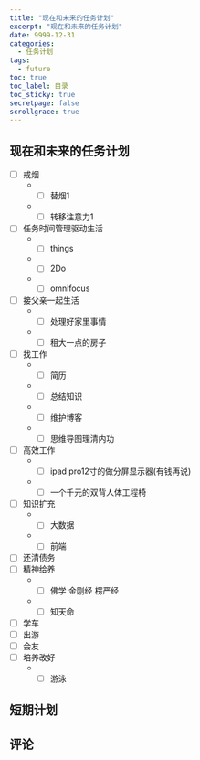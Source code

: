 ```yaml
---
title: "现在和未来的任务计划"
excerpt: "现在和未来的任务计划"
date: 9999-12-31
categories:
  - 任务计划
tags:
  - future
toc: true
toc_label: 目录
toc_sticky: true
secretpage: false
scrollgrace: true
---
```


## 现在和未来的任务计划
 - [ ] 戒烟
    * - [ ] 替烟1
    * - [ ] 转移注意力1
 - [ ] 任务时间管理驱动生活
    *  - [ ] things
    *  - [ ] 2Do
    *  - [ ] omnifocus
 - [ ] 接父亲一起生活
     * - [ ] 处理好家里事情
     * - [ ] 租大一点的房子
 - [ ] 找工作
     * - [ ] 简历
     * - [ ] 总结知识
     * - [ ] 维护博客
     * - [ ] 思维导图理清内功  
 - [ ] 高效工作
     * - [ ] ipad pro12寸的做分屏显示器(有钱再说)
     * - [ ] 一个千元的双背人体工程椅
 - [ ] 知识扩充
     * - [ ] 大数据
     * - [ ] 前端
 - [ ] 还清债务
 - [ ] 精神给养
     * - [ ] 佛学 金刚经 楞严经
     * - [ ] 知天命
 - [ ] 学车
 - [ ] 出游
 - [ ] 会友
 - [ ] 培养改好
     * - [ ] 游泳
     
## 短期计划

## 评论
